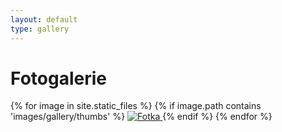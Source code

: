 ```yaml
---
layout: default
type: gallery
---
```


<h1>Fotogalerie</h1>
<div class="gallery">
  <div class="grid">
    <div class="grid-sizer"></div>
    {% for image in site.static_files %}
      {% if image.path contains 'images/gallery/thumbs' %}
        <a class="grid-item" data-fancybox="foto" href="{{'assets/images/gallery/' | append: image.name | relative_url }}">
          <img src="{{'assets/images/gallery/thumbs/' | append: image.name | relative_url }}" alt="Fotka">
        </a>
      {% endif %}
    {% endfor %}
  </div>
</div>
